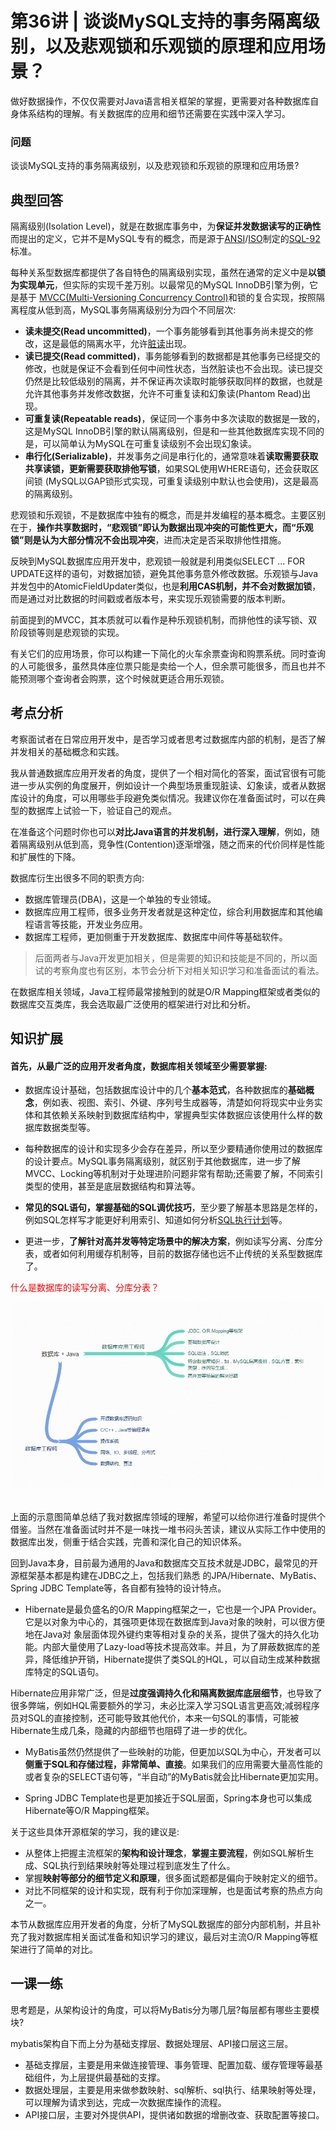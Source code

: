 第36讲 | 谈谈MySQL支持的事务隔离级别，以及悲观锁和乐观锁的原理和应用场景？
======

做好数据操作，不仅仅需要对Java语言相关框架的掌握，更需要对各种数据库自身体系结构的理解。有关数据库的应用和细节还需要在实践中深入学习。

### 问题
谈谈MySQL支持的事务隔离级别，以及悲观锁和乐观锁的原理和应用场景? 

## 典型回答
隔离级别(Isolation Level)，就是在数据库事务中，为**保证并发数据读写的正确性**而提出的定义，它并不是MySQL专有的概念，而是源于[ANSI](https://en.wikipedia.org/wiki/American_National_Standards_Institute)/[ISO](https://en.wikipedia.org/wiki/International_Organization_for_Standardization)制定的[SQL-92](https://en.wikipedia.org/wiki/SQL-92)标准。 

每种关系型数据库都提供了各自特色的隔离级别实现，虽然在通常的定义中是**以锁为实现单元**，但实际的实现千差万别。以最常见的MySQL InnoDB引擎为例，它是基于
[MVCC(Multi-Versioning Concurrency Control)](https://dev.mysql.com/doc/refman/8.0/en/innodb-multi-versioning.html)和锁的复合实现，按照隔离程度从低到高，MySQL事务隔离级别分为四个不同层次:

- **读未提交(Read uncommitted)**，一个事务能够看到其他事务尚未提交的修改，这是最低的隔离水平，允许[脏读](https://en.wikipedia.org/wiki/Isolation_(database_systems)#Dirty_reads)出现。
- **读已提交(Read committed)**，事务能够看到的数据都是其他事务已经提交的修改，也就是保证不会看到任何中间性状态，当然脏读也不会出现。读已提交仍然是比较低级别的隔离，并不保证再次读取时能够获取同样的数据，也就是允许其他事务并发修改数据，允许不可重复读和幻象读(Phantom Read)出现。
- **可重复读(Repeatable reads)**，保证同一个事务中多次读取的数据是一致的，这是MySQL InnoDB引擎的默认隔离级别，但是和一些其他数据库实现不同的是，可以简单认为MySQL在可重复读级别不会出现幻象读。
- **串行化(Serializable)**，并发事务之间是串行化的，通常意味着**读取需要获取共享读锁，更新需要获取排他写锁**，如果SQL使用WHERE语句，还会获取区间锁 (MySQL以GAP锁形式实现，可重复读级别中默认也会使用)，这是最高的隔离级别。

悲观锁和乐观锁，不是数据库中独有的概念，而是并发编程的基本概念。主要区别在于，**操作共享数据时，“悲观锁”即认为数据出现冲突的可能性更大，而“乐观锁”则是认为大部分情况不会出现冲突**，进而决定是否采取排他性措施。

反映到MySQL数据库应用开发中，悲观锁一般就是利用类似SELECT ... FOR UPDATE这样的语句，对数据加锁，避免其他事务意外修改数据。乐观锁与Java并发包中的AtomicFieldUpdater类似，也是**利用CAS机制，并不会对数据加锁**，而是通过对比数据的时间戳或者版本号，来实现乐观锁需要的版本判断。

前面提到的MVCC，其本质就可以看作是种乐观锁机制，而排他性的读写锁、双阶段锁等则是悲观锁的实现。 

有关它们的应用场景，你可以构建一下简化的火车余票查询和购票系统。同时查询的人可能很多，虽然具体座位票只能是卖给一个人，但余票可能很多，而且也并不能预测哪个查询者会购票，这个时候就更适合用乐观锁。

## 考点分析
考察面试者在日常应用开发中，是否学习或者思考过数据库内部的机制，是否了解并发相关的基础概念和实践。

我从普通数据库应用开发者的角度，提供了一个相对简化的答案，面试官很有可能进一步从实例的角度展开，例如设计一个典型场景重现脏读、幻象读，或者从数据库设计的角度，可以用哪些手段避免类似情况。我建议你在准备面试时，可以在典型的数据库上试验一下，验证自己的观点。

在准备这个问题时你也可以**对比Java语言的并发机制，进行深入理解**，例如，随着隔离级别从低到高，竞争性(Contention)逐渐增强，随之而来的代价同样是性能和扩展性的下降。

数据库衍生出很多不同的职责方向:

- 数据库管理员(DBA)，这是一个单独的专业领域。 
- 数据库应用工程师，很多业务开发者就是这种定位，综合利用数据库和其他编程语言等技能，开发业务应用。 
- 数据库工程师，更加侧重于开发数据库、数据库中间件等基础软件。

> 后面两者与Java开发更加相关，但是需要的知识和技能是不同的，所以面试的考察角度也有区别，本节会分析下对相关知识学习和准备面试的看法。 

在数据库相关领域，Java工程师最常接触到的就是O/R Mapping框架或者类似的数据库交互类库，我会选取最广泛使用的框架进行对比和分析。

## 知识扩展
#### 首先，从最广泛的应用开发者角度，数据库相关领域至少需要掌握:

- 数据库设计基础，包括数据库设计中的几个**基本范式**，各种数据库的**基础概念**，例如表、视图、索引、外键、序列号生成器等，清楚如何将现实中业务实体和其依赖关系映射到数据库结构中，掌握典型实体数据应该使用什么样的数据库数据类型等。

- 每种数据库的设计和实现多少会存在差异，所以至少要精通你使用过的数据库的设计要点。MySQL事务隔离级别，就区别于其他数据库，进一步了解MVCC、Locking等机制对于处理进阶问题非常有帮助;还需要了解，不同索引类型的使用，甚至是底层数据结构和算法等。

- **常见的SQL语句，掌握基础的SQL调优技巧**，至少要了解基本思路是怎样的，例如SQL怎样写才能更好利用索引、知道如何分析[SQL执行计划](https://dev.mysql.com/doc/workbench/en/wb-performance-explain.html)等。 

- 更进一步，**了解针对高并发等特定场景中的解决方案**，例如读写分离、分库分表，或者如何利用缓存机制等，目前的数据存储也远不止传统的关系型数据库了。

<font color="red">什么是数据库的读写分离、分库分表？</font>

<div align="center"> <img src="pics/36-1.png" width="500" style="zoom:100%"/> </div><br>

上面的示意图简单总结了我对数据库领域的理解，希望可以给你进行准备时提供个借鉴。当然在准备面试时并不是一味找一堆书闷头苦读，建议从实际工作中使用的数据库出发，侧重于结合实践，完善和深化自己的知识体系。

回到Java本身，目前最为通用的Java和数据库交互技术就是JDBC，最常见的开源框架基本都是构建在JDBC之上，包括我们熟悉 的JPA/Hibernate、MyBatis、Spring JDBC Template等，各自都有独特的设计特点。

- Hibernate是最负盛名的O/R Mapping框架之一，它也是一个JPA Provider。它是以对象为中心的，其强项更体现在数据库到Java对象的映射，可以很方便地在Java对 象层面体现外键约束等相对复杂的关系，提供了强大的持久化功能。内部大量使用了Lazy-load等技术提高效率。并且，为了屏蔽数据库的差异，降低维护开销，Hibernate提供了类SQL的HQL，可以自动生成某种数据库特定的SQL语句。

Hibernate应用非常广泛，但是**过度强调持久化和隔离数据库底层细节**，也导致了很多弊端，例如HQL需要额外的学习，未必比深入学习SQL语言更高效;减弱程序员对SQL的直接控制，还可能导致其他代价，本来一句SQL的事情，可能被Hibernate生成几条，隐藏的内部细节也阻碍了进一步的优化。

- MyBatis虽然仍然提供了一些映射的功能，但更加以SQL为中心，开发者可以**侧重于SQL和存储过程，非常简单、直接**。如果我们的应用需要大量高性能的或者复杂的SELECT语句等，“半自动”的MyBatis就会比Hibernate更加实用。

- Spring JDBC Template也是更加接近于SQL层面，Spring本身也可以集成Hibernate等O/R Mapping框架。 

关于这些具体开源框架的学习，我的建议是:

- 从整体上把握主流框架的**架构和设计理念**，**掌握主要流程**，例如SQL解析生成、SQL执行到结果映射等处理过程到底发生了什么。 
- 掌握**映射等部分的细节定义和原理**，很多面试题都是偏向于映射定义的细节。 
- 对比不同框架的设计和实现，既有利于你加深理解，也是面试考察的热点方向之一。

本节从数据库应用开发者的角度，分析了MySQL数据库的部分内部机制，并且补充了我对数据库相关面试准备和知识学习的建议，最后对主流O/R Mapping等框架进行了简单的对比。

## 一课一练
思考题是，从架构设计的角度，可以将MyBatis分为哪几层?每层都有哪些主要模块?

mybatis架构自下而上分为基础支撑层、数据处理层、API接口层这三层。

* 基础支撑层，主要是用来做连接管理、事务管理、配置加载、缓存管理等最基础组件，为上层提供最基础的支撑。
* 数据处理层，主要是用来做参数映射、sql解析、sql执行、结果映射等处理，可以理解为请求到达，完成一次数据库操作的流程。
* API接口层，主要对外提供API，提供诸如数据的增删改查、获取配置等接口。
